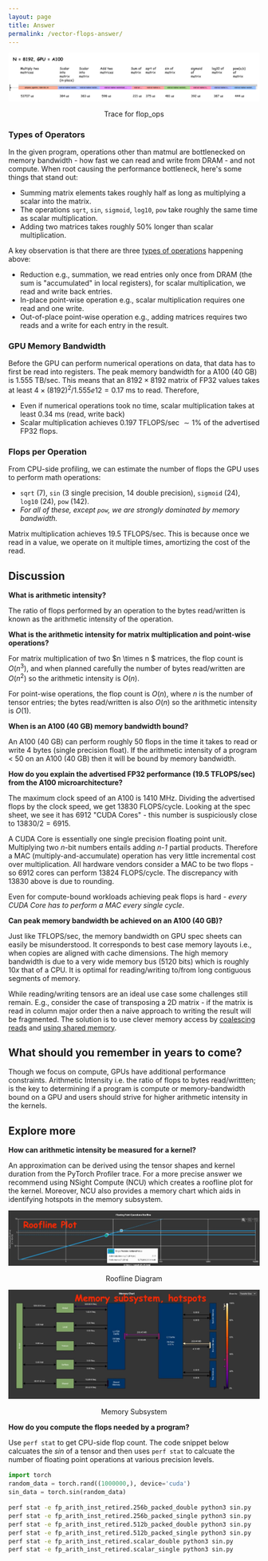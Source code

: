 ```yaml
---
layout: page
title: Answer
permalink: /vector-flops-answer/
---
```


<p align = "center">
  <a href="/vector_flops/assorted_flops.jpg">
    <img src = "/vector_flops/assorted_flops.jpg">
  </a>
</p>

<p align = "center"> Trace for flop_ops </p>

### Types of Operators

In the given program, operations other than matmul are bottlenecked on memory bandwidth - how fast
we can read and write from DRAM - and not compute. When root causing the performance bottleneck,
here's some things that stand out:
- Summing matrix elements takes roughly half as long as multiplying a scalar into the matrix.
- The operations `sqrt`, `sin`, `sigmoid`, `log10`, `pow` take roughly the same time as scalar
  multiplication.
- Adding two matrices takes roughly $50\%$ longer than scalar multiplication.

A key observation is that there are three [types of operations](https://dev-discuss.pytorch.org/t/where-do-the-2000-pytorch-operators-come-from-more-than-you-wanted-to-know/373) happening above:
- Reduction e.g., summation, we read entries only once from DRAM (the sum is "accumulated" in local
  registers), for scalar multiplication, we read and write back entries.
- In-place point-wise operation e.g., scalar multiplication requires one read and one write.
- Out-of-place point-wise operation e.g., adding matrices requires two reads and a write for each
  entry in the result.

### GPU Memory Bandwidth

Before the GPU can perform numerical operations on data, that data has to first be read into
registers. The peak memory bandwidth for a A100 (40 GB) is $1.555$ TB/sec. This means that an $8192
\times 8192$ matrix of FP32 values takes at least $4 \times (8192)^2/1.555e12 = 0.17$ ms to read.
Therefore,

- Even if numerical operations took no time, scalar multiplication takes at least $0.34$ ms (read,
  write back)
- Scalar multiplication achieves $0.197$ TFLOPS/sec $\sim 1\%$ of the advertised FP32 flops.

### Flops per Operation

From CPU-side profiling, we can estimate the number of flops the GPU uses
to perform math operations:
- `sqrt` ($7$), `sin` ($3$ single precision, $14$ double precision), `sigmoid` ($24$), `log10`
  ($24$), `pow` ($142$).
- _For all of these, except `pow`, we are strongly dominated by memory bandwidth._

Matrix multiplication achieves $19.5$ TFLOPS/sec. This is because once we read in a value, we operate
on it multiple times, amortizing the cost of the read.

## Discussion

__What is arithmetic intensity?__

The ratio of flops performed by an operation to the bytes read/written is known as the arithmetic
intensity of the operation.

__What is the arithmetic intensity for matrix multiplication and point-wise operations?__

For matrix multiplication of two $n \times n $ matrices, the flop count is $O(n^3)$, and when
planned carefully the number of bytes read/written are $O(n^2)$ so the arithmetic intensity is
$O(n)$.

For point-wise operations, the flop count is $O(n)$, where $n$ is the number of tensor entries; the
bytes read/written is also $O(n)$ so the arithmetic intensity is $O(1)$.

__When is an A100 (40 GB) memory bandwidth bound?__

An A100 (40 GB) can perform roughly $50$ flops in the time it takes to read or write $4$ bytes (single
precision float). If the arithmetic intensity of a program < $50$ on an A100 (40 GB) then it will be
bound by memory bandwidth.

__How do you explain the advertised FP32 performance (19.5 TFLOPS/sec) from the A100
microarchitecture?__

The maximum clock speed of an A100 is $1410$ MHz. Dividing the advertised flops by the clock speed, we
get $13830$ FLOPS/cycle. Looking at the spec sheet, we see it has $6912$ "CUDA Cores" - this number is
suspiciously close to $13830/2 = 6915$.

A CUDA Core is essentially one single precision floating point unit. Multiplying two *n*-bit numbers
entails adding *n-1* partial products. Therefore a MAC (multiply-and-accumulate) operation has very
little incremental cost over multiplication. All hardware vendors consider a MAC to be two flops -
so $6912$ cores can perform $13824$ FLOPS/cycle. The discrepancy with $13830$ above is due to rounding.

Even for compute-bound workloads achieving peak flops is hard - *every CUDA Core has to perform a
MAC every single cycle*.

__Can peak memory bandwidth be achieved on an A100 (40 GB)?__

Just like TFLOPS/sec, the memory bandwidth on GPU spec sheets can easily be misunderstood. It
corresponds to best case memory layouts i.e., when copies are aligned with cache dimensions. The
high memory bandwidth is due to a very wide memory bus ($5120$ bits) which is roughly $10 x$ that of a
CPU. It is optimal for reading/writing to/from long contiguous segments of memory.

While reading/writing tensors are an ideal use case some challenges still remain. E.g., consider the
case of transposing a 2D matrix - if the matrix is read in column major order then a naive approach
to writing the result will be fragmented. The solution is to use clever memory access by [coalescing
reads](https://developer.nvidia.com/blog/how-access-global-memory-efficiently-cuda-c-kernels/) and
[using shared memory](https://developer.nvidia.com/blog/using-shared-memory-cuda-cc/).

## What should you remember in years to come?

Though we focus on compute, GPUs have additional performance constraints. Arithmetic Intensity i.e.
the ratio of flops to bytes read/writtten; is the key to determining if a program is compute or
memory-bandwidth bound on a GPU and users should strive for higher arithmetic intensity in the
kernels.

## Explore more

__How can arithmetic intensity be measured for a kernel?__

An approximation can be derived using the tensor shapes and kernel duration from the PyTorch
Profiler trace. For a more precise answer we recommend using NSight Compute (NCU) which creates a roofline
plot for the kernel. Moreover, NCU also provides a memory chart which aids in identifying hotspots
in the memory subsystem.

<p align = "center">
  <a href="/vector_flops/ncu_roofline_diagram.jpg">
    <img src = "/vector_flops/ncu_roofline_diagram.jpg">
  </a>
</p>

<p align = "center"> Roofline Diagram </p>

<p align = "center">
  <a href="/vector_flops/ncu_memory_subsystem.jpg">
    <img src = "/vector_flops/ncu_memory_subsystem.jpg">
  </a>
</p>

<p align = "center"> Memory Subsystem</p>

__How do you compute the flops needed by a program?__

Use `perf stat` to get CPU-side flop count. The code snippet below calcuates the $sin$ of a tensor
and then uses `perf stat` to calcuate the number of floating point operations at various precision
levels.

``` python
import torch
random_data = torch.rand((1000000,), device='cuda')
sin_data = torch.sin(random_data)
```

``` bash
perf stat -e fp_arith_inst_retired.256b_packed_double python3 sin.py
perf stat -e fp_arith_inst_retired.256b_packed_single python3 sin.py
perf stat -e fp_arith_inst_retired.512b_packed_double python3 sin.py
perf stat -e fp_arith_inst_retired.512b_packed_single python3 sin.py
perf stat -e fp_arith_inst_retired.scalar_double python3 sin.py
perf stat -e fp_arith_inst_retired.scalar_single python3 sin.py
```
